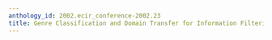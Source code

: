 ```yaml
---
anthology_id: 2002.ecir_conference-2002.23
title: Genre Classification and Domain Transfer for Information Filtering
---
```

